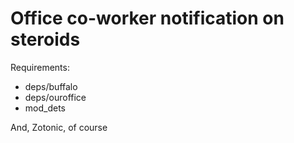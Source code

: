 Office co-worker notification on steroids
=========================================

Requirements:

* deps/buffalo
* deps/ouroffice
* mod_dets

And, Zotonic, of course

